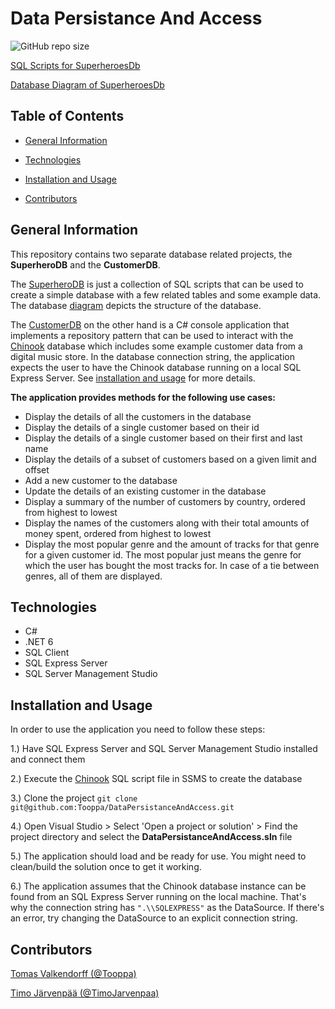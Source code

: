 # Data Persistance And Access

![GitHub repo size](https://img.shields.io/github/repo-size/Tooppa/DataPersistanceAndAccess)

[SQL Scripts for SuperheroesDb](SuperheroDB)

[Database Diagram of SuperheroesDb](Documentation/SuperheroDb_Diagram.png)

## Table of Contents

- [General Information](#general-information)

- [Technologies](#technologies)

- [Installation and Usage](#installation-and-usage)

- [Contributors](#contributors)

## General Information

This repository contains two separate database related projects, the **SuperheroDB** and the **CustomerDB**. 

The [SuperheroDB](SuperheroDB) is just a collection of SQL scripts that can be used to create a simple database with a few related tables and some example data. The database [diagram](Documentation/SuperheroDb_Diagram.png) depicts the structure of the database.

The [CustomerDB](CustomerDB) on the other hand is a C# console application that implements a repository pattern that can be used to interact with the [Chinook](Assets/Chinook_SqlServer_AutoIncrementPKs.sql) database which includes some example customer data from a digital music store. In the database connection string, the application expects the user to have the Chinook database running on a local SQL Express Server. See [installation and usage](#installation-and-usage) for more details.

**The application provides methods for the following use cases:**

* Display the details of all the customers in the database
* Display the details of a single customer based on their id
* Display the details of a single customer based on their first and last name
* Display the details of a subset of customers based on a given limit and offset
* Add a new customer to the database
* Update the details of an existing customer in the database
* Display a summary of the number of customers by country, ordered from highest to lowest
* Display the names of the customers along with their total amounts of money spent, ordered from highest to lowest
* Display the most popular genre and the amount of tracks for that genre for a given customer id. The most popular just means the genre for which the user has bought the most tracks for. In case of a tie between genres, all of them are displayed.

## Technologies

- C#
- .NET 6
- SQL Client
- SQL Express Server
- SQL Server Management Studio

## Installation and Usage

In order to use the application you need to follow these steps:

1.) Have SQL Express Server and SQL Server Management Studio installed and connect them

2.) Execute the [Chinook](Assets/Chinook_SqlServer_AutoIncrementPKs.sql) SQL script file in SSMS to create the database

3.) Clone the project ```git clone git@github.com:Tooppa/DataPersistanceAndAccess.git```

4.) Open Visual Studio > Select 'Open a project or solution' > Find the project directory and select the **DataPersistanceAndAccess.sln** file

5.) The application should load and be ready for use. You might need to clean/build the solution once to get it working.

6.) The application assumes that the Chinook database instance can be found from an SQL Express Server running on the local machine. That's why the connection string has ```".\\SQLEXPRESS"``` as the DataSource. If there's an error, try changing the DataSource to an explicit connection string.


## Contributors

[Tomas Valkendorff (@Tooppa)](https://github.com/Tooppa)

[Timo Järvenpää (@TimoJarvenpaa)](https://github.com/TimoJarvenpaa)
